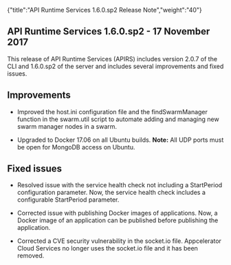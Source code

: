 {"title":"API Runtime Services 1.6.0.sp2 Release Note","weight":"40"} 

## API Runtime Services 1.6.0.sp2 - 17 November 2017

This release of API Runtime Services (APIRS) includes version 2.0.7 of the CLI and 1.6.0.sp2 of the server and includes several improvements and fixed issues.

## Improvements

*   Improved the host.ini configuration file and the findSwarmManager function in the swarm.util script to automate adding and managing new swarm manager nodes in a swarm.
    
*   Upgraded to Docker 17.06 on all Ubuntu builds. **Note:** All UDP ports must be open for MongoDB access on Ubuntu.
    

## Fixed issues

*   Resolved issue with the service health check not including a StartPeriod configuration parameter. Now, the service health check includes a configurable StartPeriod parameter.
    
*   Corrected issue with publishing Docker images of applications. Now, a Docker image of an application can be published before publishing the application.
    
*   Corrected a CVE security vulnerability in the socket.io file. Appcelerator Cloud Services no longer uses the socket.io file and it has been removed.